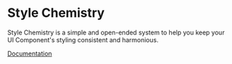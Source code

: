 # Style Chemistry

Style Chemistry is a simple and open-ended system to help you keep your UI Component's styling consistent and harmonious.

[Documentation](./docs/concepts.md)
